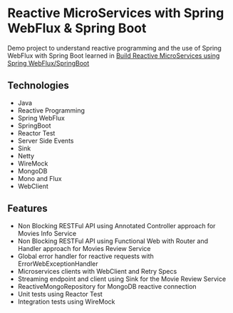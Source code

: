 # Reactive MicroServices with Spring WebFlux & Spring Boot

Demo project to understand reactive programming and the use of Spring WebFlux with Spring Boot learned in [Build Reactive MicroServices using Spring WebFlux/SpringBoot
](https://www.udemy.com/course/build-reactive-restful-apis-using-spring-boot-webflux)


## Technologies

- Java
- Reactive Programming
- Spring WebFlux
- SpringBoot
- Reactor Test
- Server Side Events
- Sink
- Netty
- WireMock
- MongoDB
- Mono and Flux
- WebClient


## Features

- Non Blocking RESTFul API using Annotated Controller approach for Movies Info Service
- Non Blocking RESTFul API using Functional Web with Router and Handler approach for Movies Review Service
- Global error handler for reactive requests with ErrorWebExceptionHandler
- Microservices clients with WebClient and Retry Specs 
- Streaming endpoint and client using Sink for the Movie Review Service
- ReactiveMongoRepository for MongoDB reactive connection
- Unit tests using Reactor Test
- Integration tests using WireMock